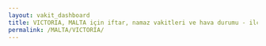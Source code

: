 ```yaml
---
layout: vakit_dashboard
title: VICTORIA, MALTA için iftar, namaz vakitleri ve hava durumu - ilçe/eyalet seç
permalink: /MALTA/VICTORIA/
---
```


<script type="text/javascript">
  var GLOBAL_COUNTRY = 'MALTA';
  var GLOBAL_CITY = 'VICTORIA';
  var GLOBAL_STATE = '';
  var lat = 72;
  var lon = 21;
</script>
